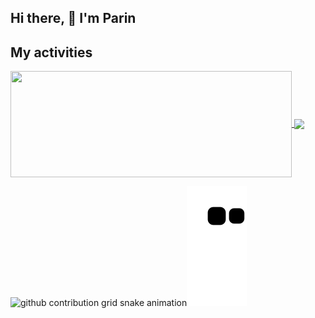 ## Hi there, 👋  I'm Parin

## My activities

<a href="https://github.com/rynparin">
  <img width=450 height=170 align="center" src="https://github-readme-stats.vercel.app/api?username=rynparin&theme=midnight-purple&show_icons=true&bg_color=0D1117&hide_border=true&count_private=true" />
</a>
<a href="https://github.com/rynparin">
  <img align="center" src="https://github-readme-stats.vercel.app/api/top-langs/?username=rynparin&theme=midnight-purple&layout=compact&bg_color=0D1117&hide_border=true&count_private=true" />
</a>


![github contribution grid snake animation](https://raw.githubusercontent.com/rynparin/rynparin/output/github-contribution-grid-snake-dark.svg#gh-dark-mode-only)![github contribution grid snake animation](https://raw.githubusercontent.com/rynparin/rynparin/output/github-contribution-grid-snake.svg#gh-light-mode-only)


